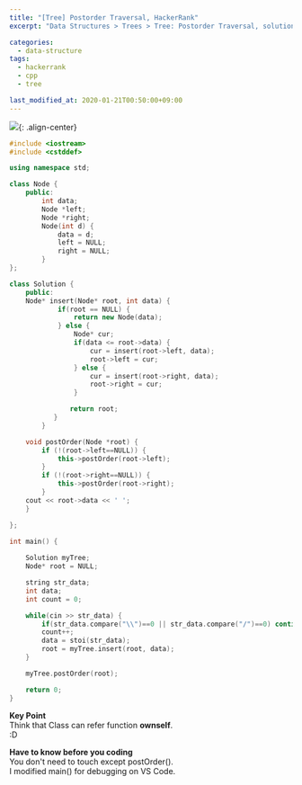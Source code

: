 ```yaml
---
title: "[Tree] Postorder Traversal, HackerRank"
excerpt: "Data Structures > Trees > Tree: Postorder Traversal, solution in cpp"

categories:
  - data-structure
tags:
  - hackerrank
  - cpp
  - tree

last_modified_at: 2020-01-21T00:50:00+09:00
---
```


![](https://eliotjang.github.io/assets/images/c++/postorder-traversal.png){: .align-center}  

```cpp
#include <iostream>
#include <cstddef>

using namespace std;

class Node {
    public:
        int data;
        Node *left;
        Node *right;
        Node(int d) {
            data = d;
            left = NULL;
            right = NULL;
        }
};

class Solution {
    public:
  	Node* insert(Node* root, int data) {
            if(root == NULL) {
                return new Node(data);
            } else {
                Node* cur;
                if(data <= root->data) {
                    cur = insert(root->left, data);
                    root->left = cur;
                } else {
                    cur = insert(root->right, data);
                    root->right = cur;
                }

               return root;
           }
        }

    void postOrder(Node *root) {
        if (!(root->left==NULL)) {
            this->postOrder(root->left);
        }
        if (!(root->right==NULL)) {
            this->postOrder(root->right);
        }
	cout << root->data << ' ';
    }

};

int main() {
    
    Solution myTree;
    Node* root = NULL;

    string str_data;
    int data;
    int count = 0;

    while(cin >> str_data) {
        if(str_data.compare("\\")==0 || str_data.compare("/")==0) continue;
        count++;
        data = stoi(str_data);
        root = myTree.insert(root, data);
    }

    myTree.postOrder(root);

    return 0;
}

```

**Key Point**  
Think that Class can refer function **ownself**.  
:D

**Have to know before you coding**  
You don't need to touch except postOrder().  
I modified main() for debugging on VS Code.  

